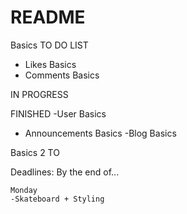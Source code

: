 # README
Basics
TO DO LIST
- Likes Basics
- Comments Basics



IN PROGRESS




FINISHED
-User Basics
- Announcements Basics
-Blog Basics


Basics 2 
TO



Deadlines:
By the end of...

    Monday
    -Skateboard + Styling
